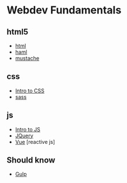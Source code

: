 Webdev Fundamentals
=========

## html5
* [html](https://laravel.com/)
* [haml](https://laravel.com/)
* [mustache](https://laravel.com/)


## css
* [Intro to CSS](https://codeacademy.com/)
* [sass](https://codeacademy.com/)

## js
* [Intro to JS](https://codeacademy.com/)
* [JQuery](https://codeacademy.com/)
* [Vue](https://codeacademy.com/) [reactive js]


## Should know
* [Gulp](https://gulp.com/)

